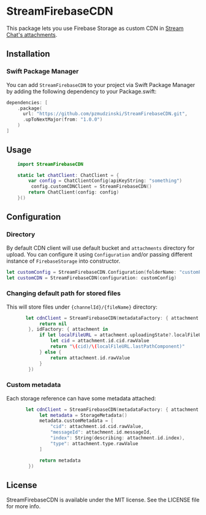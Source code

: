 # StreamFirebaseCDN

This package lets you use Firebase Storage as custom CDN in [Stream Chat's attachments](https://getstream.io/chat/docs/ios-swift/file_uploads/?language=swift&q=attachment).

## Installation

### Swift Package Manager

You can add `StreamFirebaseCDN` to your project via Swift Package Manager by adding the following dependency to your Package.swift:

```swift
dependencies: [
    .package(
      url: "https://github.com/pzmudzinski/StreamFirebaseCDN.git",
      .upToNextMajor(from: "1.0.0")
    )
]
```

## Usage

```swift
    import StreamFirebaseCDN

    static let chatClient: ChatClient = {
        var config = ChatClientConfig(apiKeyString: "something")
         config.customCDNClient = StreamFirebaseCDN()
        return ChatClient(config: config)
    }()

```

## Configuration

### Directory

By default CDN client will use default bucket and `attachments` directory for upload. You can configure it using `Configuration` and/or passing different instance of `FirebaseStorage` into constructor.

```swift
let customConfig = StreamFirebaseCDN.Configuration(folderName: "customFolder")
let customCDN = StreamFirebaseCDN(configuration: customConfig)
```

### Changing default path for stored files

This will store files under `{channelId}/{fileName}` directory:

```swift
       let cdnClient = StreamFirebaseCDN(metadataFactory: { attachment in
            return nil
        }, idFactory: { attachment in
            if let localFileURL = attachment.uploadingState?.localFileURL {
                let cid = attachment.id.cid.rawValue
                return "\(cid)/\(localFileURL.lastPathComponent)"
            } else {
                return attachment.id.rawValue
            }
        })
```

### Custom metadata

Each storage reference can have some metadata attached:

```swift
       let cdnClient = StreamFirebaseCDN(metadataFactory: { attachment in
            let metadata = StorageMetadata()
            metadata.customMetadata = [
                "cid": attachment.id.cid.rawValue,
                "messageId": attachment.id.messageId,
                "index": String(describing: attachment.id.index),
                "type": attachment.type.rawValue
            ]

            return metadata
        })
```

## License

StreamFirebaseCDN is available under the MIT license. See the LICENSE file for more info.

